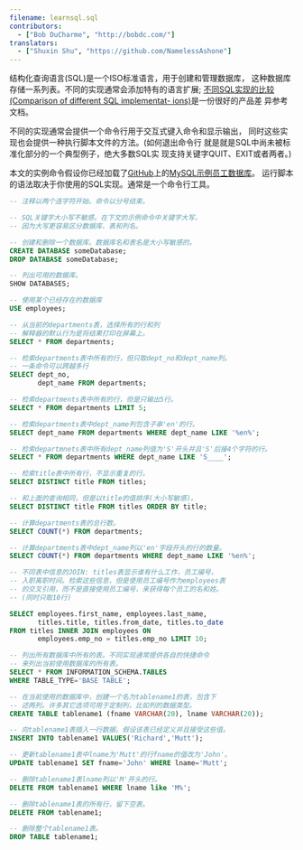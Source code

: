 ```yaml
---
filename: learnsql.sql
contributors:
  - ["Bob DuCharme", "http://bobdc.com/"]
translators:
  - ["Shuxin Shu", "https://github.com/NamelessAshone"]
---
```


结构化查询语言(SQL)是一个ISO标准语言，用于创建和管理数据库，
这种数据库存储一系列表。不同的实现通常会添加特有的语言扩展;
[不同SQL实现的比较(Comparison of different SQL implementat-
ions)](http://troels.arvin.dk/db/rdbms/)是一份很好的产品差
异参考文档。

不同的实现通常会提供一个命令行用于交互式键入命令和显示输出，
同时这些实现也会提供一种执行脚本文件的方法。(如何退出命令行
就是就是SQL中尚未被标准化部分的一个典型例子，绝大多数SQL实
现支持关键字QUIT、EXIT或者两者。)

本文的实例命令假设你已经加载了[GitHub](https://github.com/datacharmer/test_db)上的[MySQL示例员工数据库](https://dev.mysql.com/doc/employee/en/)。
运行脚本的语法取决于你使用的SQL实现。通常是一个命令行工具。

```sql
-- 注释以两个连字符开始。命令以分号结束。

-- SQL关键字大小写不敏感。在下文的示例命令中关键字大写，
-- 因为大写更容易区分数据库、表和列名。

-- 创建和删除一个数据库。数据库名和表名是大小写敏感的。
CREATE DATABASE someDatabase;
DROP DATABASE someDatabase;

-- 列出可用的数据库。
SHOW DATABASES;

-- 使用某个已经存在的数据库
USE employees;

-- 从当前的departments表，选择所有的行和列
-- 解释器的默认行为是将结果打印在屏幕上。
SELECT * FROM departments;

-- 检索departments表中所有的行，但只取dept_no和dept_name列。
-- 一条命令可以跨越多行
SELECT dept_no,
       dept_name FROM departments;

-- 检索departments表中所有的行，但是只输出5行。
SELECT * FROM departments LIMIT 5;

-- 检索departments表中dept_name列包含子串'en'的行。
SELECT dept_name FROM departments WHERE dept_name LIKE '%en%';

-- 检索departmnets表中所有dept_name列值为'S'开头并且'S'后接4个字符的行。
SELECT * FROM departments WHERE dept_name LIKE 'S____';

-- 检索title表中所有行，不显示重复的行。
SELECT DISTINCT title FROM titles;

-- 和上面的查询相同，但是以title的值排序(大小写敏感)。
SELECT DISTINCT title FROM titles ORDER BY title;

-- 计算departments表的总行数。
SELECT COUNT(*) FROM departments;

-- 计算departments表中dept_name列以'en'字段开头的行的数量。
SELECT COUNT(*) FROM departments WHERE dept_name LIKE '%en%';

-- 不同表中信息的JOIN: titles表显示谁有什么工作，员工编号，
-- 入职离职时间。检索这些信息，但是使用员工编号作为employees表
-- 的交叉引用，而不是直接使用员工编号，来获得每个员工的名和姓。
-- (同时只取10行)

SELECT employees.first_name, employees.last_name,
       titles.title, titles.from_date, titles.to_date
FROM titles INNER JOIN employees ON
       employees.emp_no = titles.emp_no LIMIT 10;

-- 列出所有数据库中所有的表。不同实现通常提供各自的快捷命令
-- 来列出当前使用数据库的所有表。
SELECT * FROM INFORMATION_SCHEMA.TABLES
WHERE TABLE_TYPE='BASE TABLE';

-- 在当前使用的数据库中，创建一个名为tablename1的表，包含下
-- 述两列。许多其它选项可用于定制列，比如列的数据类型。
CREATE TABLE tablename1 (fname VARCHAR(20), lname VARCHAR(20));

-- 向tablename1表插入一行数据。假设该表已经定义并且接受这些值。
INSERT INTO tablename1 VALUES('Richard','Mutt');

-- 更新tablename1表中lname为'Mutt'的行fname的值改为'John'。
UPDATE tablename1 SET fname='John' WHERE lname='Mutt';

-- 删除tablename1表lname列以'M'开头的行。
DELETE FROM tablename1 WHERE lname like 'M%';

-- 删除tablename1表的所有行，留下空表。
DELETE FROM tablename1;

-- 删除整个tablename1表。
DROP TABLE tablename1;
```
